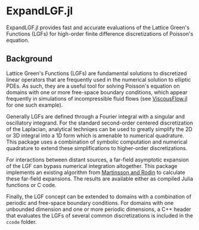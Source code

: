 # ExpandLGF.jl

ExpandLGF.jl provides fast and accurate evaluations of the Lattice Green's Functions (LGFs) for high-order finite difference discretizations of Poisson's equation.

## Background
Lattice Green's Functions (LGFs) are fundamental solutions to discretized linear operators that are frequently used in the numerical solution to elliptic PDEs. As such, they are a useful tool for solving Poisson's equation on domains with one or more free-space boundary conditions, which appear frequently in simulations of incompressible fluid flows (see [ViscousFlow.jl](https://github.com/JuliaIBPM/ViscousFlow.jl) for one such example). 

Generally LGFs are defined through a Fourier integral with a singular and oscillatory integrand. For the standard second-order centered discretization of the Laplacian, analytical techniqes can be used to greatly simplify the 2D or 3D integral into a 1D form which is amenable to numerical quadrature. This package uses a combination of symbolic computation and numerical quadrature to extend these simplifications to higher-order discretizations. 

For interactions between distant sources, a far-field asymptotic expansion of the LGF can bypass numerical integration altogether. This package implements an existing algorithm from [Martinsson and Rodin](https://doi.org/10.1098/rspa.2002.0985) to calculate these far-field expansions. The results are available either as compiled Julia functions or C code.

Finally, the LGF concept can be extended to domains with a combination of periodic and free-space boundary conditions. For domains with one unbounded dimension and one or more periodic dimensions, a C++ header that evaluates the LGFs of several common discretizations is included in the `ccode` folder.